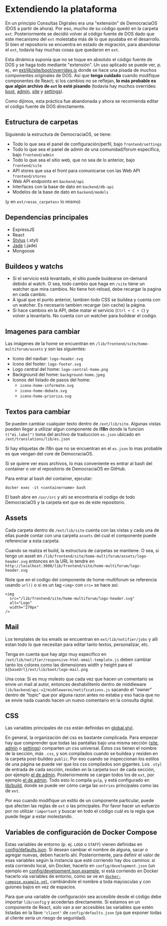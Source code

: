 # Extendiendo la plataforma

En un principio Consultas Digirales era una "extensión" de DemocraciaOS (DOS a partir de ahora). Por eso, mucho de su código quedó en la carpeta `ext`. Posteriormente se decidió volver al código fuente de DOS dado que este mecanismo del `ext` molestaba más de lo que ayudaba en el desarrollo. Si bien el repositorio se encuentra en estado de migración, para abandonar el `ext`, todavía hay muchas cosas que quedaron en `ext`.

Esta dinámica suponía que no se toque en absoluto el código fuente de DOS y se haga todo mediante "extensión". Un uso aplicado se puede ver, p. ej., en [ext/lib/site/boot/overrides.js](../ext/lib/site/boot/overrides.js) donde se hace una pisada de muchos componentes originales de DOS. Así que **tenga cuidado** cuando modifique componentes de React; si los cambios no se reflejan, **lo más probable es que algún archivo de `ext` lo esté pisando** (todavía hay muchos overrides: [boot](../ext/lib/boot/overrides.js), [admin](../ext/lib/admin/boot/overrides.js), [site](../ext/lib/site/boot/overrides.js) y [settings](../ext/lib/settings/boot/overrides.js)).

Como dijimos, esta práctica fue abandonada y ahora se recomienda editar el código fuente de DOS directamente.

## Estructura de carpetas

Siguiendo la estructura de DemocraciaOS, se tiene:

* Todo lo que sea el panel de configuración/perfil, bajo `frontend/settings`
* Todo lo que sea el panel de admin de una comunidad/forum específica, bajo `frontend/admin`
* Todo lo que sea el sitio web, que no sea de lo anterior, bajo `frontend/site`
* API stores que usa el front para comunicarse con las Web API `frontend/stores`
* Web API endpoints en `backend/api`
* Interfaces con la base de dato en `backend/db-api`
* Modelos de la base de dato en `backend/models`

(y en `ext/<esas_carpetas>` lo mismo)

## Dependencias principales
- ExpressJS
- React
- [Stylus](http://stylus-lang.com/) (.styl)
- [Jade](http://jade-lang.com/) (.jade)
- Mongoose

## Buildeos y watchs

- Si el servicio está levantado, el sitio puede buidearse on-demand debido al watch. O sea, todo cambio que haga en `/site` tiene un watcher que mira cambios. No tiene hot-reload, debe recargar la pagina en cada cambio.
- A igual que el punto anterior, tambien todo CSS se buildea y cuenta con un watcher. Es necesario tambien recargar (sin cache) la página.
- Si hace cambios en la API, debe matar el servicio (`Ctrl + C + C`) y volver a levantarlo. No cuenta con un watcher para buildear el codigo.

## Imagenes para cambiar

Las imágenes de la home se encuentran en `/lib/frontend/site/home-multiforum/assets` y son las siguientes:
- Icono del navbar: `logo-header.svg`
- Icono del footer: `logo-footer.svg`
- Logo central del home: `logo-central-home.png`
- Background del home: `background-home.jpeg`
- Iconos del listado de pasos del home: 
  - `icono-home-informate.svg`
  - `icono-home-debate.svg`
  - `icono-home-prioriza.svg`

## Textos para cambiar

Se pueden cambiar cualquier texto dentro de `/ext/lib/site`. Algunas vistas pueden llegar a utilizar algun componente de **i18n** donde la funcion `t("mi.label")` toma del archivo de traduccion `es.json` ubicado en `/ext/translations/lib/es.json`

Si hay etiquetas de i18n que no se encuentran en el `es.json` lo mas probable es que vengan del core de DemocraciaOS.

Si se quiere ver esos archivos, lo mas conveniente es entrar al bash del container o ver el repositorio de DemocraciaOS en GitHub.

Para entrar al bash del container, ejecutar:

```
docker exec -it <containername> bash
```

El bash abre en `/usr/src` y ahi se encontraria el codigo de todo DemocraciaOS y la carpeta ext que es de este repositorio.

## Assets

Cada carpeta dentro de `/ext/lib/site` cuenta con las vistas y cada una de ellas puede contar con una carpeta `assets` del cual el componente puede referenciar a esta carpeta.

Cuando se realiza el build, la estructura de carpetas se mantiene. O sea, si tengo un asset en `/lib/frontend/site/home-multiforum/assets/logo-header.svg` entonces en la URL lo tendre en `http://localhost:3000/lib/frontend/site/home-multiforum/logo-header.svg`

Note que en el codigo del componente de home-multiforum se referencia usando `url()` o si es un tag `<img>` con `src=` se hace asi:

```
<img
  src="/lib/frontend/site/home-multiforum/logo-header.svg"
  alt="Logo"
  width="270px"
/>
```

## Mail

Los templates de los emails se encuentran en `ext/lib/notifier/jobs` y alli estan todo lo que necesitan para editar tanto textos, personalizar, etc.

Tenga en cuenta que hay algo muy especifico en `/ext/lib/notifier/responsive-html-email-template.js` deben cambiar tanto los colores como las dimensiones width y height para el `${baseUrl}/ext/lib/boot/logo-mail.png`

Una cosa: Si es muy molesto que cada vez que hacen un comentario se envie un mail al autor, entonces deshabilitenlo dentro de middleware `lib/backend/api-v2/middlewares/notifications.js` sacando el "owner" dentro de "topic" que por alguna razon antes no estaba y eso hacia que no se envie nada cuando hacen un nuevo comentario en la consulta digital.

## CSS

Las variables principales de css están definidas en [global.styl](../lib/boot/global.styl).

En general, la organización del css es bastante complicada. Para empezar hay que comprender que todas las pantallas bajo una misma sección ([site](../lib/frontend/site), [admin](../lib/frontend/admin) o [settings](../lib/frontend/settings)) comparten un css universal. Estos css tienen el nombre de la sección, más `.css`, y son compilados cuando se buildea y residen en la carpeta post-buildeo `public`. Por eso cuando se inspeccionan los estilos de una página se puede ver que los css compilados son gigantes. Los `.styl` de entrada de cada sección, residen en la carpeta `boot` de cada sección, por ejemplo [el de admin](../lib/frontend/admin/boot/boot.styl). Posteriormente se cargan todos los de `ext`, por ejemplo [el de admin](../ext/lib/admin/boot/boot.styl). Todo esto lo compila `gulp`, y está configurado en [lib/build](../lib/build/index.js), donde se puede ver cómo carga las `entries` principales como las de `ext`.

Por eso cuando modifique un estilo de un componente particular, puede que afecten las reglas de `ext` o las principales. Por favor hacer un esfuerzo por no utilizar `!important` y buscar en todo el código cuál es la regla que puede llegar a estar molestando.

## Variables de configuración de Docker Compose

Estas variables de entorno (p. ej. `LOGO` o `STAFF`) vienen definidas en [config/defaults.json](../config/defaults.json). Si desean cambiar el nombre de alguna, sacar o agregar nuevas, deben hacerlo ahí. Posteriormente, para definir el valor de esas variables según la instancia que esté corriendo hay dos caminos: si está corriendo local, sin Docker, hacerlo en `config/development.json` (un ejemplo en [config/development.json.example](../config/development.json.example); si está corriendo en Docker hacerlo vía variables de entorno, como se ve en [`docker-compose.example.yml`](../docker-compose.example.yml), cambiándole el nombre a toda mayúsculas y con guiones bajos en vez de espacios.

Para que una variable de configuración sea accesible desde el código debe importar `lib/config` y accederlas directamente. Si estamos en un componente de React, solo van a ser accesibles las variables que estén listadas en la llave `"client"` de `config/defaults.json` (ya que exponer todas al cliente sería un riesgo de seguridad).